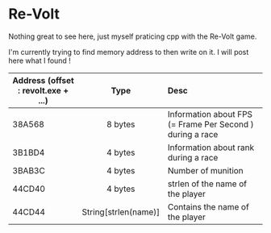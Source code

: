 Re-Volt
=======

Nothing great to see here, just myself praticing cpp with the Re-Volt game.

I'm currently trying to find memory address to then write on it. I will post here what I found !

| Address (offset : revolt.exe + ...)        | Type           | Desc  |
| ------------- |:-------------:|:-----|
| 38A568     | 8 bytes      |   Information about FPS (= Frame Per Second ) during a race |
| 3B1BD4      | 4 bytes | Information about rank during a race  |
| 3BAB3C      | 4 bytes | Number of munition  |
| 44CD40      | 4 bytes      |   strlen of the name of the player |
| 44CD44 | String[strlen(name)]      |    Contains the name of the player |


